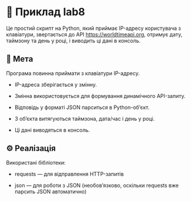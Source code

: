 # 🧪 Приклад lab8
Це простий скрипт на Python, який приймає IP-адресу користувача з клавіатури, звертається до API https://worldtimeapi.org, отримує дату, таймзону та день у році, і виводить ці дані в консоль.

## 📌 Мета
Програма повинна приймати з клавіатури IP-адресу.

- IP-адреса зберігається у змінну.

- Змінна використовується для формування динамічного API-запиту.

- Відповідь у форматі JSON парситься в Python-об’єкт.

- З об’єкта витягуються таймзона, дата/час і день у році.

- Ці дані виводяться в консоль.

## ⚙️ Реалізація
Використані бібліотеки:

- requests — для відправлення HTTP-запитів

- json — для роботи з JSON (необов’язково, оскільки requests вже парсить JSON автоматично)
